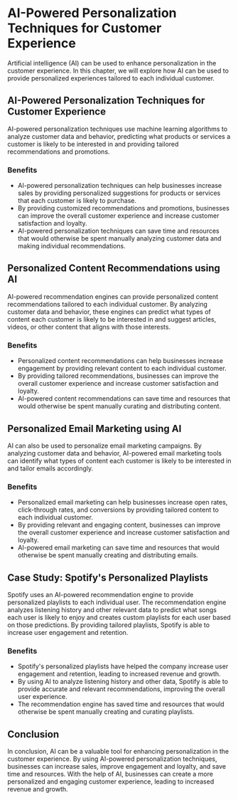 AI-Powered Personalization Techniques for Customer Experience
===========================================================================================================

Artificial intelligence (AI) can be used to enhance personalization in the customer experience. In this chapter, we will explore how AI can be used to provide personalized experiences tailored to each individual customer.

AI-Powered Personalization Techniques for Customer Experience
-------------------------------------------------------------

AI-powered personalization techniques use machine learning algorithms to analyze customer data and behavior, predicting what products or services a customer is likely to be interested in and providing tailored recommendations and promotions.

### Benefits

* AI-powered personalization techniques can help businesses increase sales by providing personalized suggestions for products or services that each customer is likely to purchase.
* By providing customized recommendations and promotions, businesses can improve the overall customer experience and increase customer satisfaction and loyalty.
* AI-powered personalization techniques can save time and resources that would otherwise be spent manually analyzing customer data and making individual recommendations.

Personalized Content Recommendations using AI
---------------------------------------------

AI-powered recommendation engines can provide personalized content recommendations tailored to each individual customer. By analyzing customer data and behavior, these engines can predict what types of content each customer is likely to be interested in and suggest articles, videos, or other content that aligns with those interests.

### Benefits

* Personalized content recommendations can help businesses increase engagement by providing relevant content to each individual customer.
* By providing tailored recommendations, businesses can improve the overall customer experience and increase customer satisfaction and loyalty.
* AI-powered content recommendations can save time and resources that would otherwise be spent manually curating and distributing content.

Personalized Email Marketing using AI
-------------------------------------

AI can also be used to personalize email marketing campaigns. By analyzing customer data and behavior, AI-powered email marketing tools can identify what types of content each customer is likely to be interested in and tailor emails accordingly.

### Benefits

* Personalized email marketing can help businesses increase open rates, click-through rates, and conversions by providing tailored content to each individual customer.
* By providing relevant and engaging content, businesses can improve the overall customer experience and increase customer satisfaction and loyalty.
* AI-powered email marketing can save time and resources that would otherwise be spent manually creating and distributing emails.

Case Study: Spotify's Personalized Playlists
--------------------------------------------

Spotify uses an AI-powered recommendation engine to provide personalized playlists to each individual user. The recommendation engine analyzes listening history and other relevant data to predict what songs each user is likely to enjoy and creates custom playlists for each user based on those predictions. By providing tailored playlists, Spotify is able to increase user engagement and retention.

### Benefits

* Spotify's personalized playlists have helped the company increase user engagement and retention, leading to increased revenue and growth.
* By using AI to analyze listening history and other data, Spotify is able to provide accurate and relevant recommendations, improving the overall user experience.
* The recommendation engine has saved time and resources that would otherwise be spent manually creating and curating playlists.

Conclusion
----------

In conclusion, AI can be a valuable tool for enhancing personalization in the customer experience. By using AI-powered personalization techniques, businesses can increase sales, improve engagement and loyalty, and save time and resources. With the help of AI, businesses can create a more personalized and engaging customer experience, leading to increased revenue and growth.
